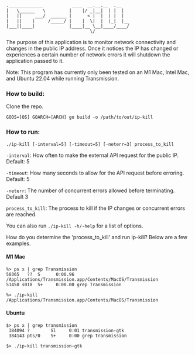 ```
._____________           ____  __.__.__  .__   
|   \______   \         |    |/ _|__|  | |  |  
|   ||     ___/  ______ |      < |  |  | |  |  
|   ||    |     /_____/ |    |  \|  |  |_|  |__
|___||____|             |____|__ \__|____/____/
                                \/             
```
  
The purpose of this application is to monitor network connectivity and changes in the public IP address. Once it notices the IP has changed or experiences a certain number of network errors it will shutdown the application passed to it. 

Note: This program has currently only been tested on an M1 Mac, Intel Mac, and Ubuntu 22.04 while running Transmission.


### How to build:
Clone the repo.
```
GOOS=[OS] GOARCH=[ARCH] go build -o /path/to/out/ip-kill
```

### How to run:

```
./ip-kill [-interval=5] [-timeout=5] [-neterr=3] process_to_kill
```

`-interval`: How often to make the external API request for the public IP. Default: 5

`-timeout`: How many seconds to allow for the API request before erroring. Default: 5

`-neterr`: The number of concurrent errors allowed before terminating. Default 3

`process_to_kill`: The process to kill if the IP changes or concurrent errors are reached.

You can also run `./ip-kill -h/-help` for a list of options.

How do you determine the 'process_to_kill' and run ip-kill? Below are a few examples.

#### M1 Mac
```
%> ps x | grep Transmission
50365   ??  S      0:00.96 /Applications/Transmission.app/Contents/MacOS/Transmission
51458 s018  S+     0:00.00 grep Transmission

%> ./ip-kill /Applications/Transmission.app/Contents/MacOS/Transmission
```

#### Ubuntu
```
$> ps x | grep transmission
 384094 ?        Sl     0:01 transmission-gtk
 384143 pts/0    S+     0:00 grep transmission

$> ./ip-kill transmission-gtk
```